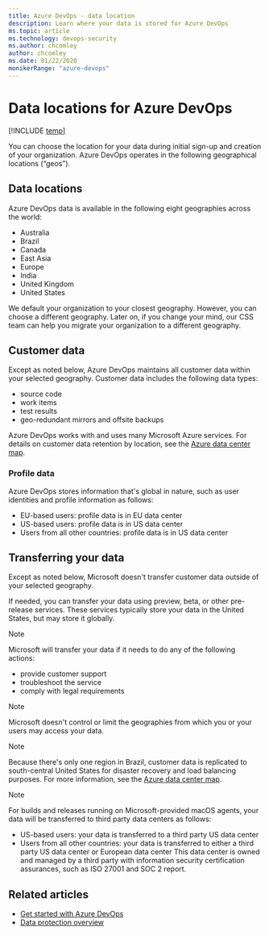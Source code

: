 ```yaml
---
title: Azure DevOps - data location
description: Learn where your data is stored for Azure DevOps
ms.topic: article
ms.technology: devops-security
ms.author: chcomley
author: chcomley
ms.date: 01/22/2020
monikerRange: "azure-devops"
---
```


# Data locations for Azure DevOps

[!INCLUDE [temp](../../includes/version-vsts-only.md)]

You can choose the location for your data during initial sign-up and creation of your organization. Azure DevOps operates in the following geographical locations (“geos”).

## Data locations

Azure DevOps data is available in the following eight geographies across the world:

- Australia
- Brazil
- Canada
- East Asia
- Europe
- India
- United Kingdom
- United States

We default your organization to your closest geography. However, you can choose a different geography. Later on, if you change your mind, our CSS team can help you migrate your organization to a different geography.

## Customer data

Except as noted below, Azure DevOps maintains all customer data within your selected geography. Customer data includes the following data types:

- source code
- work items
- test results
- geo-redundant mirrors and offsite backups

Azure DevOps works with and uses many Microsoft Azure services. For details on customer data retention by location, see the [Azure data center map](https://azuredatacentermap.azurewebsites.net/).

### Profile data

Azure DevOps stores information that's global in nature, such as user identities and profile information as follows:

- EU-based users: profile data is in EU data center
- US-based users: profile data is in US data center
- Users from all other countries: profile data is in US data center

## Transferring your data

Except as noted below, Microsoft doesn't transfer customer data outside of your selected geography.

If needed, you can transfer your data using preview, beta, or other pre-release services. These services typically store your data in the United States, but may store it globally.

> [!NOTE]
> Microsoft will transfer your data if it needs to do any of the following actions:
>
> - provide customer support
> - troubleshoot the service
> - comply with legal requirements

> [!NOTE]
> Microsoft doesn't control or limit the geographies from which you or your users may access your data.

> [!NOTE]
> Because there's only one region in Brazil, customer data is replicated to south-central United States for disaster recovery and load balancing purposes. For more information, see the [Azure data center map](https://azuredatacentermap.azurewebsites.net/).

> [!NOTE]
> For builds and releases running on Microsoft-provided macOS agents, your data will be transferred to third party data centers as follows:
>
> - US-based users: your data is transferred to a third party US data center
> - Users from all other countries: your data is transferred to either a third party US data center or European data center
>   This data center is owned and managed by a third party with information security certification assurances, such as ISO 27001 and SOC 2 report.

## Related articles

- [Get started with Azure DevOps](https://go.microsoft.com/fwlink/?LinkId=307137)
- [Data protection overview](data-protection.md)
